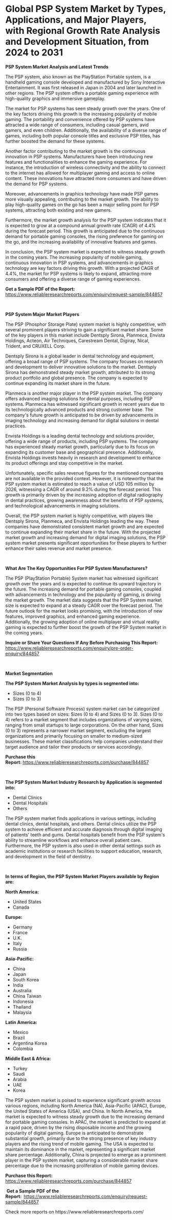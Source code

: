 <p><h1>Global PSP System Market by Types, Applications, and Major Players, with Regional Growth Rate Analysis and Development Situation, from 2024 to 2031</h1></p><p><strong>PSP System Market Analysis and Latest Trends</strong></p>
<p><p>The PSP system, also known as the PlayStation Portable system, is a handheld gaming console developed and manufactured by Sony Interactive Entertainment. It was first released in Japan in 2004 and later launched in other regions. The PSP system offers a portable gaming experience with high-quality graphics and immersive gameplay.</p><p>The market for PSP systems has seen steady growth over the years. One of the key factors driving this growth is the increasing popularity of mobile gaming. The portability and convenience offered by PSP systems have attracted a wide range of consumers, including casual gamers, avid gamers, and even children. Additionally, the availability of a diverse range of games, including both popular console titles and exclusive PSP titles, has further boosted the demand for these systems.</p><p>Another factor contributing to the market growth is the continuous innovation in PSP systems. Manufacturers have been introducing new features and functionalities to enhance the gaming experience. For instance, the introduction of wireless connectivity and the ability to connect to the internet has allowed for multiplayer gaming and access to online content. These innovations have attracted more consumers and have driven the demand for PSP systems.</p><p>Moreover, advancements in graphics technology have made PSP games more visually appealing, contributing to the market growth. The ability to play high-quality games on the go has been a major selling point for PSP systems, attracting both existing and new gamers.</p><p>Furthermore, the market growth analysis for the PSP system indicates that it is expected to grow at a compound annual growth rate (CAGR) of 4.4% during the forecast period. This growth is anticipated due to the continuous demand for portable gaming consoles, the rising preference for gaming on the go, and the increasing availability of innovative features and games.</p><p>In conclusion, the PSP system market is expected to witness steady growth in the coming years. The increasing popularity of mobile gaming, continuous innovation in PSP systems, and advancements in graphics technology are key factors driving this growth. With a projected CAGR of 4.4%, the market for PSP systems is likely to expand, attracting more consumers and offering a diverse range of gaming experiences.</p></p>
<p><strong>Get a Sample PDF of the Report:&nbsp;</strong> <a href="https://www.reliableresearchreports.com/enquiry/request-sample/844857">https://www.reliableresearchreports.com/enquiry/request-sample/844857</a></p>
<p>&nbsp;</p>
<p><strong>PSP System Major Market Players</strong></p>
<p><p>The PSP (Phosphor Storage Plate) system market is highly competitive, with several prominent players striving to gain a significant market share. Some of the key players in this market include Dentsply Sirona, Planmeca, Envista Holdings, Acteon, Air Techniques, Carestream Dental, Digiray, Nical, Trident, and CRUXELL Corp.</p><p>Dentsply Sirona is a global leader in dental technology and equipment, offering a broad range of PSP systems. The company focuses on research and development to deliver innovative solutions to the market. Dentsply Sirona has demonstrated steady market growth, attributed to its strong product portfolio and global presence. The company is expected to continue expanding its market share in the future.</p><p>Planmeca is another major player in the PSP system market. The company offers advanced imaging solutions for dental purposes, including PSP systems. Planmeca has witnessed significant growth in recent years due to its technologically advanced products and strong customer base. The company's future growth is anticipated to be driven by advancements in imaging technology and increasing demand for digital solutions in dental practices.</p><p>Envista Holdings is a leading dental technology and solutions provider, offering a wide range of products, including PSP systems. The company has experienced steady market growth, particularly due to its focus on expanding its customer base and geographical presence. Additionally, Envista Holdings invests heavily in research and development to enhance its product offerings and stay competitive in the market.</p><p>Unfortunately, specific sales revenue figures for the mentioned companies are not available in the provided context. However, it is noteworthy that the PSP system market is estimated to reach a value of USD 105 million by 2026, witnessing a CAGR of around 9.2% during the forecast period. This growth is primarily driven by the increasing adoption of digital radiography in dental practices, growing awareness about the benefits of PSP systems, and technological advancements in imaging solutions.</p><p>Overall, the PSP system market is highly competitive, with players like Dentsply Sirona, Planmeca, and Envista Holdings leading the way. These companies have demonstrated consistent market growth and are expected to continue expanding their market share in the future. With the projected market growth and increasing demand for digital imaging solutions, the PSP system market presents significant opportunities for these players to further enhance their sales revenue and market presence.</p></p>
<p>&nbsp;</p>
<p><strong>What Are The Key Opportunities For PSP System Manufacturers?</strong></p>
<p><p>The PSP (PlayStation Portable) System market has witnessed significant growth over the years and is expected to continue its upward trajectory in the future. The increasing demand for portable gaming consoles, coupled with advancements in technology and the popularity of gaming, is driving the market growth. The market data suggests that the PSP System market size is expected to expand at a steady CAGR over the forecast period. The future outlook for the market looks promising, with the introduction of new features, improved graphics, and enhanced gaming experience. Additionally, the growing adoption of online multiplayer and virtual reality gaming is expected to further boost the growth of the PSP System market in the coming years.</p></p>
<p><strong>Inquire or Share Your Questions If Any Before Purchasing This Report:</strong> <a href="https://www.reliableresearchreports.com/enquiry/pre-order-enquiry/844857">https://www.reliableresearchreports.com/enquiry/pre-order-enquiry/844857</a></p>
<p>&nbsp;</p>
<p><strong>Market Segmentation</strong></p>
<p><strong>The PSP System Market Analysis by types is segmented into:</strong></p>
<p><ul><li>Sizes (0 to 4)</li><li>Sizes (0 to 3)</li></ul></p>
<p><p>The PSP (Personal Software Process) system market can be categorized into two types based on sizes: Sizes (0 to 4) and Sizes (0 to 3). Sizes (0 to 4) refers to a market segment that includes organizations of varying sizes, ranging from small startups to large corporations. On the other hand, Sizes (0 to 3) represents a narrower market segment, excluding the largest organizations and primarily focusing on smaller to medium-sized businesses. These market classifications help companies understand their target audience and tailor their products or services accordingly.</p></p>
<p><strong>Purchase this Report:&nbsp;</strong><a href="https://www.reliableresearchreports.com/purchase/844857">https://www.reliableresearchreports.com/purchase/844857</a></p>
<p>&nbsp;</p>
<p><strong>The PSP System Market Industry Research by Application is segmented into:</strong></p>
<p><ul><li>Dental Clinics</li><li>Dental Hospitals</li><li>Others</li></ul></p>
<p><p>The PSP system market finds applications in various settings, including dental clinics, dental hospitals, and others. Dental clinics utilize the PSP system to achieve efficient and accurate diagnosis through digital imaging of patients' teeth and gums. Dental hospitals benefit from the PSP system's ability to streamline workflows and enhance overall patient care. Furthermore, the PSP system is also used in other dental settings such as academic institutions or research facilities to support education, research, and development in the field of dentistry.</p></p>
<p>&nbsp;</p>
<p><strong>In terms of Region, the PSP System Market Players available by Region are:</strong></p>
<p>
    <p> <strong> North America: </strong>
        <ul>
            <li>United States</li>
            <li>Canada</li>
        </ul>
        </p> 
    <p> <strong> Europe: </strong>
        <ul>
            <li>Germany</li>
            <li>France</li>
            <li>U.K.</li>
            <li>Italy</li>
            <li>Russia</li>
        </ul>
        </p> 
    <p> <strong> Asia-Pacific: </strong>
        <ul>
            <li>China</li>
            <li>Japan</li>
            <li>South Korea</li>
            <li>India</li>
            <li>Australia</li>
            <li>China Taiwan</li>
            <li>Indonesia</li>
            <li>Thailand</li>
            <li>Malaysia</li>
        </ul>
        </p> 
    <p> <strong> Latin America: </strong>
        <ul>
            <li>Mexico</li>
            <li>Brazil</li>
            <li>Argentina Korea</li>
            <li>Colombia</li>
        </ul>
        </p> 
    <p> <strong> Middle East & Africa: </strong>
        <ul>
            <li>Turkey</li>
            <li>Saudi</li>
            <li>Arabia</li>
            <li>UAE</li>
            <li>Korea</li>
        </ul>
    </p>
    </p>
<p><p>The PSP system market is poised to experience significant growth across various regions, including North America (NA), Asia-Pacific (APAC), Europe, the United States of America (USA), and China. In North America, the market is expected to witness steady growth due to the increasing demand for portable gaming consoles. In APAC, the market is predicted to expand at a rapid pace, driven by the rising disposable income and the growing popularity of digital gaming. Europe is anticipated to demonstrate substantial growth, primarily due to the strong presence of key industry players and the rising trend of mobile gaming. The USA is expected to maintain its dominance in the market, representing a significant market share percentage. Additionally, China is projected to emerge as a prominent player in the PSP system market, capturing a considerable market share percentage due to the increasing proliferation of mobile gaming devices.</p></p>
<p><strong>Purchase this Report: </strong><a href="https://www.reliableresearchreports.com/purchase/844857">https://www.reliableresearchreports.com/purchase/844857</a></p>
<p>&nbsp;<strong>Get a Sample PDF of the Report:&nbsp;&nbsp;</strong><a href="https://www.reliableresearchreports.com/enquiry/request-sample/844857">https://www.reliableresearchreports.com/enquiry/request-sample/844857</a></p>
<p><strong></strong></p>
<p>Check more reports on https://www.reliableresearchreports.com/</p>